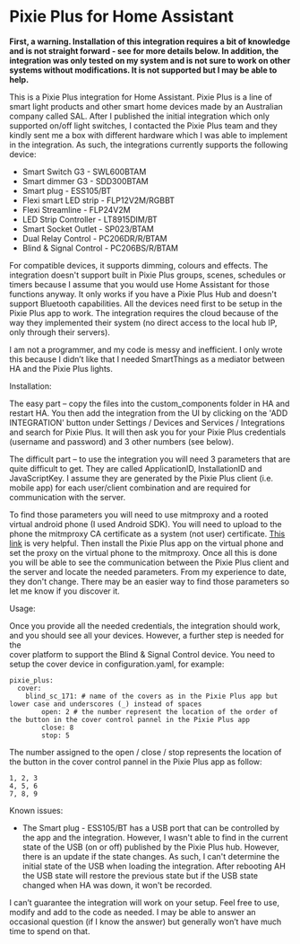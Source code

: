 # Pixie Plus for Home Assistant 

**First, a warning. Installation of this integration requires a bit of knowledge and is not straight forward - see for more details below. In addition, the 
integration was only tested on my system and is not sure to work on other systems without modifications. It is not supported but I may be able to help.** 

This is a Pixie Plus integration for Home Assistant. Pixie Plus is a line of smart light products and other smart home devices made by an Australian
company called SAL. After I published the initial integration which only supported on/off light switches, I contacted the Pixie Plus team and they kindly
sent me a box with different hardware which I was able to implement in the integration. As such, the integrations currently supports the following device:
    
- Smart Switch G3 - SWL600BTAM
- Smart dimmer G3 - SDD300BTAM
- Smart plug - ESS105/BT
- Flexi smart LED strip - FLP12V2M/RGBBT
- Flexi Streamline - FLP24V2M
- LED Strip Controller - LT8915DIM/BT
- Smart Socket Outlet - SP023/BTAM
- Dual Relay Control - PC206DR/R/BTAM
- Blind & Signal Control - PC206BS/R/BTAM

For compatible devices, it supports dimming, colours and effects. The integration doesn't support built in Pixie Plus groups, scenes, schedules or timers 
because I assume that you would use Home Assistant for those functions anyway. It only works if you have a Pixie Plus Hub and doesn't support Bluetooth
capabilities. All the devices need first to be setup in the Pixie Plus app to work. The integration requires the cloud because of the way they implemented 
their system (no direct access to the local hub IP, only through their servers). 

I am not a programmer, and my code is messy and inefficient. I only wrote this because I didn’t like that I needed SmartThings as a mediator between HA and 
the Pixie Plus lights.  

Installation: 

The easy part – copy the files into the custom_components folder in HA and restart HA. You then add the integration from the UI by clicking on the 
'ADD INTEGRATION' button under Settings / Devices and Services / Integrations and search for Pixie Plus. It will then ask you for your Pixie Plus 
credentials (username and password) and 3 other numbers (see below).

The difficult part – to use the integration you will need 3 parameters that are quite difficult to get. They are called ApplicationID, InstallationID and 
JavaScriptKey. I assume they are generated by the Pixie Plus client (i.e. mobile app) for each user/client combination and are required for communication 
with the server. 

To find those parameters you will need to use mitmproxy and a rooted virtual android phone (I used Android SDK). You will need to upload to the phone the 
mitmproxy CA certificate as a system (not user) certificate. [This link](https://docs.mitmproxy.org/stable/howto-install-system-trusted-ca-android/) is 
very helpful. Then install the Pixie Plus app on the virtual phone and set the proxy on the virtual phone to the mitmproxy. Once all this is done you will
be able to see the communication between the Pixie Plus client and the server and locate the needed parameters. From my experience to date, they don't 
change. There may be an easier way to find those parameters so let me know if you discover it. 

Usage: 

Once you provide all the needed credentials, the integration should work, and you should see all your devices. However, a further step is needed for the   
cover platform to support the Blind & Signal Control device. You need to setup the cover device in configuration.yaml, for example:

```
pixie_plus:
  cover:
    blind_sc_171: # name of the covers as in the Pixie Plus app but lower case and underscores (_) instead of spaces
        open: 2 # the number represent the location of the order of the button in the cover control pannel in the Pixie Plus app
        close: 8
        stop: 5
```
The number assigned to the open / close / stop represents the location of the button in the cover control pannel in the Pixie Plus app as follow:
```
1, 2, 3
4, 5, 6
7, 8, 9
```

Known issues:
- The Smart plug - ESS105/BT has a USB port that can be controlled by the app and the integration. However, I wasn't able to find in the 
current state of the USB (on or off) published by the Pixie Plus hub. However, there is an update if the state changes. As such, I can't determine the 
initial state of the USB when loading the integration. After rebooting AH the USB state will restore the previous state but if the USB state changed when
HA was down, it won't be recorded.

I can’t guarantee the integration will work on your setup. Feel free to use, modify and add to the code as needed. I may be able to answer an occasional 
question (if I know the answer) but generally won’t have much time to spend on that. 
